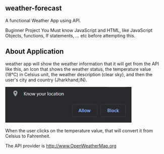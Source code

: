 ## weather-forecast

A functional Weather App using API.

Buginner Project
You Must know JavaScript and HTML, like JavaScript Objects, functions, If statements, ... etc before attempting this.

## About Application

weather app will show the weather information that it will get from the API like this, an Icon that shows the weather status, the temperature value (18°C) in Celsius unit, 
the weather description (clear sky), and then the user's city and country (Jharkhand,IN).

![KUL.png](https://github.com/Raviruler/weather-forecast/blob/main/Screenshots/KUL.png)

When the user clicks on the temperature value, that will convert it from Celsius to Fahrenheit.

The API provider is http://www.OpenWeatherMap.org
